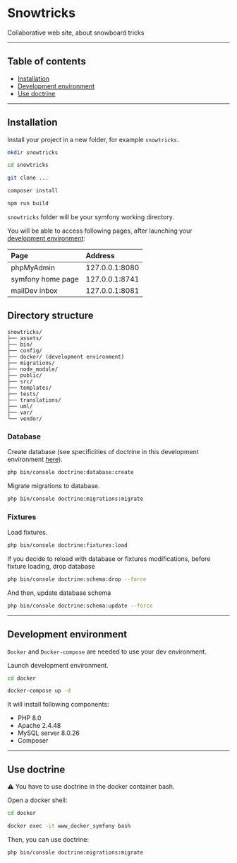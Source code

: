 # Snowtricks

Collaborative web site, about snowboard tricks

* * *

## Table of contents

-   [Installation](#installation)
-   [Development environment](#development-environment)
-   [Use doctrine](#use-doctrine)

* * *

## Installation

Install your project in a new folder, for example `snowtricks`.

```bash
mkdir snowtricks

cd snowtricks

git clone ...

composer install

npm run build
```

`snowtricks` folder will be your symfony working directory.

You will be able to access following pages, after launching your [development environment](#development-environment):

| Page              | Address        |
| :---------------- | :------------- |
| phpMyAdmin        | 127.0.0.1:8080 |
| symfony home page | 127.0.0.1:8741 |
| mailDev inbox     | 127.0.0.1:8081 |

## Directory structure

    snowtricks/
    ├── assets/
    ├── bin/
    ├── config/
    ├── docker/ (development environment)
    ├── migrations/
    ├── node_module/
    ├── public/
    ├── src/
    ├── templates/
    ├── tests/
    ├── translations/
    ├── uml/
    ├── var/
    └── vendor/

### Database

Create database (see specificities of doctrine in this development environment [here](#use-doctrine)).

```bash
php bin/console doctrine:database:create
```

Migrate migrations to database.

```bash
php bin/console doctrine:migrations:migrate
```

### Fixtures

Load fixtures.

```bash
php bin/console doctrine:fixtures:load
```

If you decide to reload with database or fixtures modifications, before fixture loading, drop database

```bash
php bin/console doctrine:schema:drop --force
```

And then, update database schema

```bash
php bin/console doctrine:schema:update --force
```

* * *

## Development environment

`Docker` and `Docker-compose` are needed to use your dev environment.

Launch development environment.

```bash
cd docker

docker-compose up -d
```

It will install following components:

-   PHP 8.0
-   Apache 2.4.48
-   MySQL server 8.0.26
-   Composer

* * *

## Use doctrine

:warning: You have to use doctrine in the docker container bash.

Open a docker shell:

```bash
cd docker

docker exec -it www_docker_symfony bash
```

Then, you can use doctrine:

```bash
php bin/console doctrine:migrations:migrate
```
